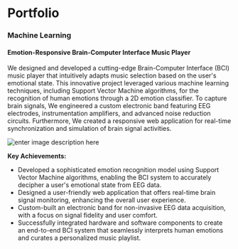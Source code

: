 
# Portfolio

### Machine Learning
#### **Emotion-Responsive Brain-Computer Interface Music Player**
We designed and developed a cutting-edge Brain-Computer Interface (BCI) music player that intuitively adapts music selection based on the user's emotional state. This innovative project leveraged various machine learning techniques, including Support Vector Machine algorithms, for the recognition of human emotions through a 2D emotion classifier. To capture brain signals, We engineered a custom electronic band featuring EEG electrodes, instrumentation amplifiers, and advanced noise reduction circuits. Furthermore, We created a responsive web application for real-time synchronization and simulation of brain signal activities.

![enter image description here](https://www.researchgate.net/profile/Cuntai-Guan/publication/331845549/figure/fig1/AS:737997335064581@1552963684917/Conceptual-illustration-of-the-affective-music-BCI-A-During-calibration-the-user-is.png)

**Key Achievements:**
-   Developed a sophisticated emotion recognition model using Support Vector Machine algorithms, enabling the BCI system to accurately decipher a user's emotional state from EEG data.
-   Designed a user-friendly web application that offers real-time brain signal monitoring, enhancing the overall user experience.
-   Custom-built an electronic band for non-invasive EEG data acquisition, with a focus on signal fidelity and user comfort.
-   Successfully integrated hardware and software components to create an end-to-end BCI system that seamlessly interprets human emotions and curates a personalized music playlist.
